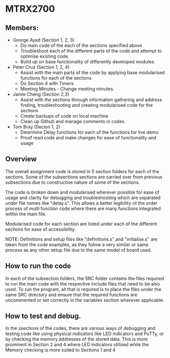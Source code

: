 # MTRX2700

## Members:

- George Ayad (Section 1, 2, 3)
    - Do main code of the each of the sections specified above
    - Troubleshoot each of the different parts of the code and attempt to optimise existing code.
    - Build up on base functionality of differently developed modules.  
- Peter Cruz (Section 1, 2, 4)
    - Assist with the main parts of the code by applying base modularised functions for each of the sections
    - Do Section 4 with Timers
    - Meeting Minutes - Change meeting minutes.
- Jamie Cheng (Section 2,3)
    - Assist with the sections through information gathering and address finding, troubleshooting and creating modularised code for the sections
    - Create backups of code on local machine
    - Clean up Github and manage comments in codes. 
- Tom Bray (Secion 1, 2)
    - Determine Delay functions for each of the functions for live demo
    - Proof read code and make changes for ease of functionality and usage

## Overview

The overall assignment code is stored in 5 section folders for each of the sections. Some of the subsections sections are carried over from previous subsections due to constructive nature of some of the sections.

The code is broken down and modularised wherever possible for ease of usage and clarity for debugging and troubleshooting which are separated under file names like "delay.s". This allows a better legibility of the order process of multi function code where there are many functions integrated within the main file. 

Modularised code for each section are listed under each of the different sections for ease of accessibility. 

NOTE: Definitions and setup files like "definitions.s" and "initialise.s" are taken from the code examples, as they follow a very similar or same process as any other setup file due to the same model of board used. 

## How to run the code

In each of the subsection folders, the SRC folder contains the files required to run the main code with the respective include files that need to be also used. To run the program, all that is required is to place the files under the same SRC directory and ensure that the required functions are uncommented or set correctly in the variables section wherever applicable. 

## How to test and debug.

In the ssections of the codes, there are various ways of debugging and testing code like using physical indicators like LED indicators and PuTTy, or by checking the memory addresses of the stored data. This is more prominent in Section 2 and 4 where LED indicators utilised while the Memory checking is more suited to Sections 1 and 4
